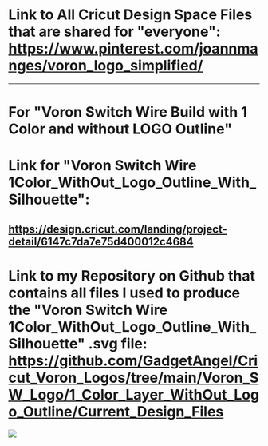 # Link to All Cricut Design Space Files that are shared for "everyone": https://www.pinterest.com/joannmanges/voron_logo_simplified/

---

# For "Voron Switch Wire Build with 1 Color and without LOGO Outline"

# Link for "Voron Switch Wire 1Color_WithOut_Logo_Outline_With_Silhouette":
## https://design.cricut.com/landing/project-detail/6147c7da7e75d400012c4684

# Link to my Repository on Github that contains all files I used to produce the "Voron Switch Wire 1Color_WithOut_Logo_Outline_With_Silhouette" .svg file: https://github.com/GadgetAngel/Cricut_Voron_Logos/tree/main/Voron_SW_Logo/1_Color_Layer_WithOut_Logo_Outline/Current_Design_Files

<img src="https://github.com/GadgetAngel/VoronUsers/blob/Cricut_Voron_Logos_by_GadgetAngel/printer_mods/GadgetAngel/Cricut_Voron_Logos/images/Cricut_VoronSW_Logo_RearPanel_1Layer_WithOut_Logo_Outline_With_Silhouette.jpg?raw=true" />

